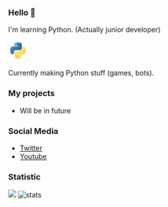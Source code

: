 ### Hello 👋

I'm learning Python. (Actually junior developer)

<img height="40" src="https://raw.githubusercontent.com/devicons/devicon/master/icons/python/python-original.svg"> 

Currently making Python stuff (games, bots).



### My projects

* Will be in future

### Social Media

* [Twitter](https://twitter.com/max0mind)
* [Youtube](https://www.youtube.com/channel/UC36TtzXAQHskE-3mnWyvMBQ)

### Statistic
![](https://visitor-badge.laobi.icu/badge?page_id=CharalambosIoannou.CharalambosIoannou)
![stats](https://github-readme-stats.vercel.app/api?username=max0mind&show_icons=true&theme=dark)

